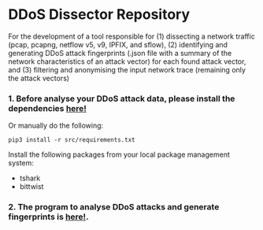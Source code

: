 # DDoS Dissector Repository

For the development of a tool responsible for (1) dissecting a network traffic (pcap, pcapng, netflow v5, v9, IPFIX, and sflow), (2) identifying and generating DDoS attack fingerprints (.json file with a summary of the network characteristics of an attack vector) for each found attack vector, and (3) filtering and anonymising the input network trace (remaining only the attack vectors) 

### 1. Before analyse your DDoS attack data, please install the dependencies [here!](https://github.com/jjsantanna/ddosdb/blob/master/src/install_dependencies.sh)

Or manually do the following:

`pip3 install -r src/requirements.txt`

Install the following packages from your local package management system:
* tshark
* bittwist

### 2. The program to analyse DDoS attacks and generate fingerprints is [here!](https://github.com/jjsantanna/ddosdb/blob/master/src/ddos_dissector_cli.py).
